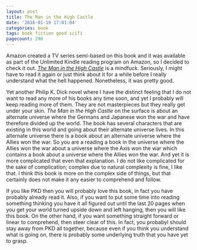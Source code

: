 ```yaml
---
layout: post
title: The Man in the High Castle
date: '2016-01-19 17:01:04'
categories: book
tags: book fiction good scifi
pagecount: 290
---
```


Amazon created a TV series semi-based on this book and it was
available as part of the Unlimited Kindle reading program on
Amazon, so I decided to check it out. [*The Man in the High Castle*][man-amazon]
is a mindfuck. Seriously, I might have to read it again or just
think about it for a while before I really understand what the
hell happened. Nonetheless, it was pretty good.

Yet another Philip K. Dick novel where I have the distinct feeling
that I do not want to read any more of his books any time soon,
and yet I probably will keep reading more of them. They are not
masterpieces but they really get under your skin. *The Man in the High Castle*
on the surface is about an alternate universe where the Germans
and Japanese won the war and have therefore divided up the world.
The book has several characters that are existing in this world and going
about their alternate universe lives. In this alternate universe
there is a book about an alternate universe where the Allies won
the war. So you are a reading a book in the universe where the Allies won
the war about a universe where
the Axis won the war which contains a book about a universe where the
Allies won the war. And yet it is more complicated that even that
explanation. I do not like complicated for the sake of complication;
complex due to natural complexity is fine, I like that. I think
this book is more on the complex side of things, but that certainly
does not make it any easier to comprehend and follow.

If you like PKD then you will probably love this book, in fact
you have probably already read it. Also, if you
want to put some time into reading something thinking you have
it all figured out until the last 20 pages when you get your world
turned upside down and left hanging, then you will like this
book. On the other hand, if you want something straight forward
or linear to comprehend, then steer clear of this. In fact,
you probabyl should stay away from PKD all together, because 
even if you think you understand what is going on, there is
probably some underlying truth that you have yet to grasp.

[man-amazon]:   http://amzn.com/B005MZN2B2

